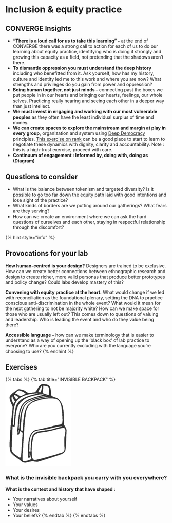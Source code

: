 # Inclusion & equity practice

## CONVERGE Insights

* **“There is a loud call for us to take this learning” -** at the end of CONVERGE there was a strong call to action for each of us to do our learning about equity practice, identifying who is doing it strongly and growing this capacity as a field, not pretending that the shadows aren’t there. 
* **To dismantle oppression you must understand the deep history** including who benefitted from it. Ask yourself, how has my history, culture and identity led me to this work and where you are now? What strengths and privileges do you gain from power and oppression? 
* **Being human together, not just minds -** connecting past the boxes we put people in in our hearts and bringing our hearts, feelings, our whole selves. Practicing really hearing and seeing each other in a deeper way than just intellect. 
* **We must invest in engaging and working with our most vulnerable peoples** as they often have the least individual surplus of time and money. 
* **We can create spaces to explore the mainstream and margin at play in every group,** organization and system using [Deep Democracy](http://www.deepdemocracyinstitute.org/deep-democracy-explained.html) principles. [This exercise on rank](http://processworklane.com/rank-and-economy/) can be a good place to start to learn to negotiate these dynamics with dignity, clarity and accountability. Note : this is a high-trust exercise, proceed with care. 
* **Continuum of engagement : Informed by, doing with, doing as \(Diagram\)**

## Questions to consider

* What is the balance between tokenism and targeted diversity? Is it possible to go too far down the equity path laid with good intentions and lose sight of the practice? 
* What kinds of borders are we putting around our gatherings? What fears are they serving? 
* How can we create an environment where we can ask the hard questions of ourselves and each other, staying in respectful relationship through the discomfort?

{% hint style="info" %}
## **Provocations for your lab**

**How human-centred is your design?** Designers are trained to be exclusive. How can we create better connections between ethnographic research and design to create richer, more valid personas that produce better prototypes and policy change? Could labs develop mastery of this?  
  
**Convening with equity practice at the heart.** What would change if we led with reconciliation as the foundational plenary, setting the DNA to practice conscious anti-discrimination in the whole event? What would it mean for the next gathering to not be majority white? How can we make space for those who are usually left out? This comes down to questions of valuing and leadership. Who is leading the event and who do they value being there?  
  
**Accessible language -** how can we make terminology that is easier to understand as a way of opening up the ‘black box’ of lab practice to everyone? Who are you currently excluding with the language you’re choosing to use?
{% endhint %}

## Exercises

{% tabs %}
{% tab title="INVISIBLE BACKPACK" %}
![](../.gitbook/assets/screen-shot-2018-08-21-at-6.25.52-pm.png)

### **What is the invisible backpack you carry with you everywhere?**

**What is the context and history** **that have shaped :**

* Your narratives about yourself
* Your values
* Your desires
* Your beliefs?
{% endtab %}
{% endtabs %}



